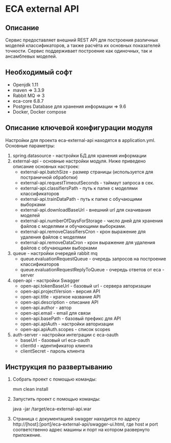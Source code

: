 ECA external API
========================================

Описание
----------------------------------------
Сервис предоставляет внешний REST API для построения различных моделей классификаторов, а также
расчёта их основных показателей точности. Сервис поддерживает построение как
одиночных, так и ансамблевых моделей.

Необходимый софт
----------------------------------------
* Openjdk 1.11
* maven => 3.3.9
* Rabbit MQ => 3
* eca-core 6.8.7
* Postgres Database для хранения информации => 9.6
* Docker, Docker compose

Описание ключевой конфигурации модуля
----------------------------------------
Настройки для проекта eca-external-api находятся в application.yml. Основные параметры:
1) spring.datasource - настройки БД для хранения информации
2) external-api - основные настройки модуля. Ниже приведено описание основных настроек:
   * external-api.batchSize - размер страницы (используется для постраничной обработки)
   * external-api.requestTimeoutSeconds - таймаут запроса в сек.
   * external-api.classifiersPath - путь к папке с моделями классификаторов
   * external-api.trainDataPath - путь к папке с обучающими выборками
   * external-api.downloadBaseUrl - внешний url для скачивания моделей
   * external-api.numberOfDaysForStorage - число дней для хранения файлов с моделями и обучающими выборками.
   * external-api.removeClassifiersCron - крон выражение для удаления файлов с моделями
   * external-api.removeDataCron - крон выражение для удаления файлов с обучающими выборками
3) queue - настройки очередей rabbit mq
   * queue.evaluationRequestQueue - очередь запросов на построение классификаторов
   * queue.evaluationRequestReplyToQueue - очередь ответов от eca - server
4) open-api - настройки Swagger
   * open-api.tokenBaseUrl - базовый url - сервера авторизации
   * open-api.projectVersion - версия API
   * open-api.title - краткое название API
   * open-api.description - описание API
   * open-api.author - автор
   * open-api.email - email для связи
   * open-api.basePath - базовый префикс для API
   * open-api.apiAuth - настройки авторизации
   * open-api.apiAuth.scopes - список scopes
5) auth-server - настройки интеграции с eca-oauth
   * baseUrl - базовый url eca-oauth
   * clientId - идентификатор клиента
   * clientSecret - пароль клиента

Инструкция по развертыванию
----------------------------------------

1. Собрать проект с помощью команды:
    
   mvn clean install
    
2. Запустить проект с помощью команды:

    java -jar /target/eca-external-api.war
         
3. Страница с документацией swagger находится по адресу http://[host]:[port]/eca-external-api/swagger-ui.html, где host и port
соответственно адрес машины и порт на котором развернуто приложение.
